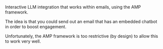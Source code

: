 Interactive LLM integration that works within emails, using the AMP framework.

The idea is that you could send out an email that has an embedded chatbot in order to boost engagement.

Unfortunately, the AMP framework is too restrictive (by design) to allow this to work very well.
